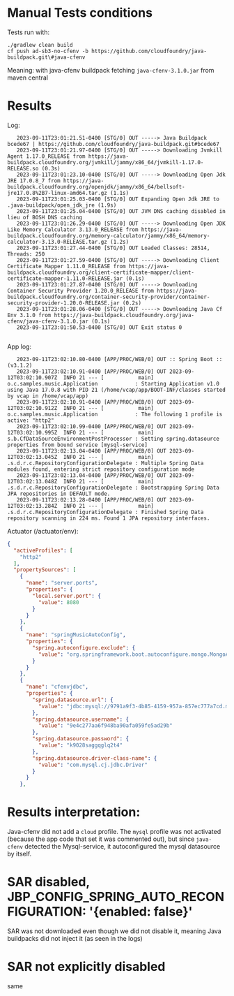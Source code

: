 # Manual Tests conditions

Tests run with:

    ./gradlew clean build
    cf push ad-sb3-no-cfenv -b https://github.com/cloudfoundry/java-buildpack.git\#java-cfenv
    

Meaning: with java-cfenv buildpack fetching `java-cfenv-3.1.0.jar` from maven central

# Results

Log:
```
   2023-09-11T23:01:21.51-0400 [STG/0] OUT -----> Java Buildpack bcede67 | https://github.com/cloudfoundry/java-buildpack.git#bcede67
   2023-09-11T23:01:21.97-0400 [STG/0] OUT -----> Downloading Jvmkill Agent 1.17.0_RELEASE from https://java-buildpack.cloudfoundry.org/jvmkill/jammy/x86_64/jvmkill-1.17.0-RELEASE.so (0.3s)
   2023-09-11T23:01:23.10-0400 [STG/0] OUT -----> Downloading Open Jdk JRE 17.0.8_7 from https://java-buildpack.cloudfoundry.org/openjdk/jammy/x86_64/bellsoft-jre17.0.8%2B7-linux-amd64.tar.gz (1.1s)
   2023-09-11T23:01:25.03-0400 [STG/0] OUT Expanding Open Jdk JRE to .java-buildpack/open_jdk_jre (1.9s)
   2023-09-11T23:01:25.04-0400 [STG/0] OUT JVM DNS caching disabled in lieu of BOSH DNS caching
   2023-09-11T23:01:26.29-0400 [STG/0] OUT -----> Downloading Open JDK Like Memory Calculator 3.13.0_RELEASE from https://java-buildpack.cloudfoundry.org/memory-calculator/jammy/x86_64/memory-calculator-3.13.0-RELEASE.tar.gz (1.2s)
   2023-09-11T23:01:27.44-0400 [STG/0] OUT Loaded Classes: 28514, Threads: 250
   2023-09-11T23:01:27.59-0400 [STG/0] OUT -----> Downloading Client Certificate Mapper 1.11.0_RELEASE from https://java-buildpack.cloudfoundry.org/client-certificate-mapper/client-certificate-mapper-1.11.0-RELEASE.jar (0.1s)
   2023-09-11T23:01:27.87-0400 [STG/0] OUT -----> Downloading Container Security Provider 1.20.0_RELEASE from https://java-buildpack.cloudfoundry.org/container-security-provider/container-security-provider-1.20.0-RELEASE.jar (0.2s)
   2023-09-11T23:01:28.06-0400 [STG/0] OUT -----> Downloading Java Cf Env 3.1.0 from https://java-buildpack.cloudfoundry.org/java-cfenv/java-cfenv-3.1.0.jar (0.1s)
   2023-09-11T23:01:50.53-0400 [STG/0] OUT Exit status 0


```

App log:
```
   2023-09-11T23:02:10.80-0400 [APP/PROC/WEB/0] OUT :: Spring Boot ::                (v3.1.2)
   2023-09-11T23:02:10.91-0400 [APP/PROC/WEB/0] OUT 2023-09-12T03:02:10.907Z  INFO 21 --- [           main] o.c.samples.music.Application            : Starting Application v1.0 using Java 17.0.8 with PID 21 (/home/vcap/app/BOOT-INF/classes started by vcap in /home/vcap/app)
   2023-09-11T23:02:10.91-0400 [APP/PROC/WEB/0] OUT 2023-09-12T03:02:10.912Z  INFO 21 --- [           main] o.c.samples.music.Application            : The following 1 profile is active: "http2"
   2023-09-11T23:02:10.99-0400 [APP/PROC/WEB/0] OUT 2023-09-12T03:02:10.995Z  INFO 21 --- [           main] s.b.CfDataSourceEnvironmentPostProcessor : Setting spring.datasource properties from bound service [mysql-service]
   2023-09-11T23:02:13.04-0400 [APP/PROC/WEB/0] OUT 2023-09-12T03:02:13.045Z  INFO 21 --- [           main] .s.d.r.c.RepositoryConfigurationDelegate : Multiple Spring Data modules found, entering strict repository configuration mode
   2023-09-11T23:02:13.04-0400 [APP/PROC/WEB/0] OUT 2023-09-12T03:02:13.048Z  INFO 21 --- [           main] .s.d.r.c.RepositoryConfigurationDelegate : Bootstrapping Spring Data JPA repositories in DEFAULT mode.
   2023-09-11T23:02:13.28-0400 [APP/PROC/WEB/0] OUT 2023-09-12T03:02:13.284Z  INFO 21 --- [           main] .s.d.r.c.RepositoryConfigurationDelegate : Finished Spring Data repository scanning in 224 ms. Found 1 JPA repository interfaces.

```

Actuator (/actuator/env):

```json
{
  "activeProfiles": [
    "http2"
  ],
  "propertySources": [
    {
      "name": "server.ports",
      "properties": {
        "local.server.port": {
          "value": 8080
        }
      }
    },
    {
      "name": "springMusicAutoConfig",
      "properties": {
        "spring.autoconfigure.exclude": {
          "value": "org.springframework.boot.autoconfigure.mongo.MongoAutoConfiguration,org.springframework.boot.autoconfigure.data.mongo.MongoDataAutoConfiguration,org.springframework.boot.autoconfigure.data.mongo.MongoRepositoriesAutoConfiguration,org.springframework.boot.autoconfigure.data.redis.RedisAutoConfiguration,org.springframework.boot.autoconfigure.data.redis.RedisRepositoriesAutoConfiguration"
        }
      }
    },
    {
      "name": "cfenvjdbc",
      "properties": {
        "spring.datasource.url": {
          "value": "jdbc:mysql://9791a9f3-4b85-4159-957a-857ec777a7cd.mysql.service.internal:3306/service_instance_db?user=9e4c277aa6f948ba90afa059fe5ad29b&password=k9028saggqglq2t4&sslMode=VERIFY_IDENTITY&useSSL=true&requireSSL=true&enabledTLSProtocols=TLSv1.2&serverSslCert=/etc/ssl/certs/ca-certificates.crt"
        },
        "spring.datasource.username": {
          "value": "9e4c277aa6f948ba90afa059fe5ad29b"
        },
        "spring.datasource.password": {
          "value": "k9028saggqglq2t4"
        },
        "spring.datasource.driver-class-name": {
          "value": "com.mysql.cj.jdbc.Driver"
        }
      }
    },
```

# Results interpretation:

Java-cfenv did not add a `cloud` profile. The `mysql` profile was not activated (because the app code that set it was commented out), but since `java-cfenv` detected the Mysql-service, it autoconfigured the mysql datasource by itself.

# SAR disabled, JBP_CONFIG_SPRING_AUTO_RECONFIGURATION: '{enabled: false}'

SAR was not downloaded even though we did not disable it, meaning Java buildpacks did not inject it (as seen in the logs)

# SAR not explicitly disabled

same